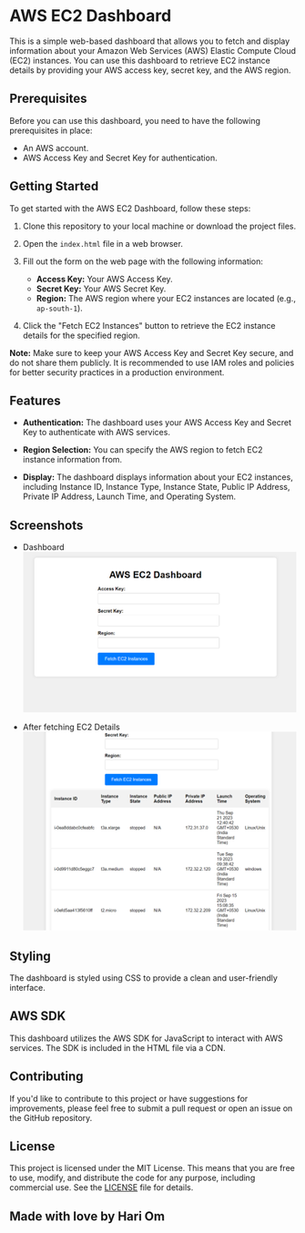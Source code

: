 # AWS EC2 Dashboard

This is a simple web-based dashboard that allows you to fetch and display information about your Amazon Web Services (AWS) Elastic Compute Cloud (EC2) instances. You can use this dashboard to retrieve EC2 instance details by providing your AWS access key, secret key, and the AWS region.

## Prerequisites

Before you can use this dashboard, you need to have the following prerequisites in place:

- An AWS account.
- AWS Access Key and Secret Key for authentication.

## Getting Started

To get started with the AWS EC2 Dashboard, follow these steps:

1. Clone this repository to your local machine or download the project files.

2. Open the `index.html` file in a web browser.

3. Fill out the form on the web page with the following information:
   - **Access Key:** Your AWS Access Key.
   - **Secret Key:** Your AWS Secret Key.
   - **Region:** The AWS region where your EC2 instances are located (e.g., `ap-south-1`).

4. Click the "Fetch EC2 Instances" button to retrieve the EC2 instance details for the specified region.

**Note:** Make sure to keep your AWS Access Key and Secret Key secure, and do not share them publicly. It is recommended to use IAM roles and policies for better security practices in a production environment.

## Features

- **Authentication:** The dashboard uses your AWS Access Key and Secret Key to authenticate with AWS services.

- **Region Selection:** You can specify the AWS region to fetch EC2 instance information from.

- **Display:** The dashboard displays information about your EC2 instances, including Instance ID, Instance Type, Instance State, Public IP Address, Private IP Address, Launch Time, and Operating System.

## Screenshots
- Dashboard
![AWS EC2 Dashboard](EC2-Dashboard2.png)

- After fetching EC2 Details
![AWS EC2 Dashboard](EC2-Dashboard1.png)

## Styling

The dashboard is styled using CSS to provide a clean and user-friendly interface.

## AWS SDK

This dashboard utilizes the AWS SDK for JavaScript to interact with AWS services. The SDK is included in the HTML file via a CDN.

## Contributing

If you'd like to contribute to this project or have suggestions for improvements, please feel free to submit a pull request or open an issue on the GitHub repository.

## License

This project is licensed under the MIT License. This means that you are free to use, modify, and distribute the code for any purpose, including commercial use. See the [LICENSE](LICENSE) file for details.

## Made with love by Hari Om
